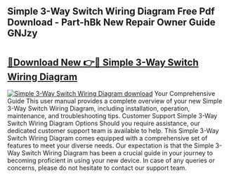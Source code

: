 ## Simple 3-Way Switch Wiring Diagram Free Pdf Download - Part-hBk New Repair Owner Guide GNJzy

# <h2><a href="http://dfj99fy.blite.top/?on=Simple+3-Way+Switch+Wiring+Diagram">🔗Download New 👉🔴 Simple 3-Way Switch Wiring Diagram</a></h2>

[![Simple 3-Way Switch Wiring Diagram download](https://i.imgur.com/lujVjoI.png)](http://dfj99fy.blite.top/?on=Simple+3-Way+Switch+Wiring+Diagram)
Your Comprehensive Guide This user manual provides a complete overview of your new Simple 3-Way Switch Wiring Diagram, including installation, operation, maintenance, and troubleshooting tips. Customer Support Simple 3-Way Switch Wiring Diagram Options Should you require assistance, our dedicated customer support team is available to help. This Simple 3-Way Switch Wiring Diagram comes equipped with a comprehensive set of features to meet your diverse needs. Our expectation is that the Simple 3-Way Switch Wiring Diagram has been a crucial guide in your journey to becoming proficient in using your new device. In case of any queries or concerns, please do not hesitate to contact our support team.
